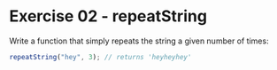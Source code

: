 # Exercise 02 - repeatString

Write a function that simply repeats the string a given number of times:

```javascript
repeatString("hey", 3); // returns 'heyheyhey'
```
